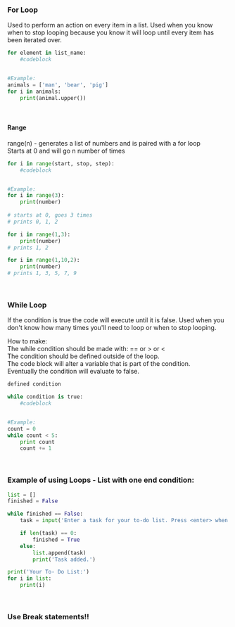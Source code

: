 ### For Loop
Used to perform an action on every item in a list. Used when you know when to stop looping because you know it will loop until every item has been iterated over.
```python
for element in list_name:
    #codeblock


#Example:
animals = ['man', 'bear', 'pig']
for i in animals:
    print(animal.upper())
```

<br>

#### Range
range(n) - generates a list of numbers and is paired with a for loop<br>
Starts at 0 and will go n number of times
```python
for i in range(start, stop, step):
    #codeblock


#Example:
for i in range(3):
    print(number)
    
# starts at 0, goes 3 times
# prints 0, 1, 2

for i in range(1,3):
    print(number)
# prints 1, 2

for i in range(1,10,2):
    print(number)
# prints 1, 3, 5, 7, 9
```

<br>

### While Loop
If the condition is true the code will execute until it is false. Used when you don't know how many times you'll need to loop or when to stop looping.

How to make:  
The while condition should be made with: ==  or  >  or  <  
The condition should be defined outside of the loop.  
The code block will alter a variable that is part of the condition.  
Eventually the condition will evaluate to false.
```python
defined condition

while condition is true:
    #codeblock


#Example:
count = 0
while count < 5:
    print count
    count += 1
```

<br>

### Example of using Loops - List with one end condition:
```python
list = []
finished = False

while finished == False:
    task = input('Enter a task for your to-do list. Press <enter> when done:\n')

    if len(task) == 0:
        finished = True
    else:
        list.append(task)
        print('Task added.')

print('Your To- Do List:')
for i in list:
    print(i)
```

<br>

### Use Break statements!!
